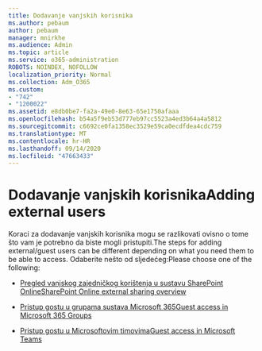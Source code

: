 ```yaml
---
title: Dodavanje vanjskih korisnika
ms.author: pebaum
author: pebaum
manager: mnirkhe
ms.audience: Admin
ms.topic: article
ms.service: o365-administration
ROBOTS: NOINDEX, NOFOLLOW
localization_priority: Normal
ms.collection: Adm_O365
ms.custom:
- "742"
- "1200022"
ms.assetid: e8db0be7-fa2a-49e0-8e63-65e1750afaaa
ms.openlocfilehash: b54a5f9eb53d777eb97cc5523a4ed3b64a4a5812
ms.sourcegitcommit: c6692ce0fa1358ec3529e59ca0ecdfdea4cdc759
ms.translationtype: MT
ms.contentlocale: hr-HR
ms.lasthandoff: 09/14/2020
ms.locfileid: "47663433"
---
```

# <a name="adding-external-users"></a><span data-ttu-id="81176-102">Dodavanje vanjskih korisnika</span><span class="sxs-lookup"><span data-stu-id="81176-102">Adding external users</span></span>

<span data-ttu-id="81176-103">Koraci za dodavanje vanjskih korisnika mogu se razlikovati ovisno o tome što vam je potrebno da biste mogli pristupiti.</span><span class="sxs-lookup"><span data-stu-id="81176-103">The steps for adding external/guest users can be different depending on what you need them to be able to access.</span></span> <span data-ttu-id="81176-104">Odaberite nešto od sljedećeg:</span><span class="sxs-lookup"><span data-stu-id="81176-104">Please choose one of the following:</span></span>
  
- [<span data-ttu-id="81176-105">Pregled vanjskog zajedničkog korištenja u sustavu SharePoint Online</span><span class="sxs-lookup"><span data-stu-id="81176-105">SharePoint Online external sharing overview</span></span>](https://docs.microsoft.com/sharepoint/external-sharing-overview)

- [<span data-ttu-id="81176-106">Pristup gostu u grupama sustava Microsoft 365</span><span class="sxs-lookup"><span data-stu-id="81176-106">Guest access in Microsoft 365 Groups</span></span>](https://support.office.com/article/guest-access-in-office-365-groups-bfc7a840-868f-4fd6-a390-f347bf51aff6)

- [<span data-ttu-id="81176-107">Pristup gostu u Microsoftovim timovima</span><span class="sxs-lookup"><span data-stu-id="81176-107">Guest access in Microsoft Teams</span></span>](https://docs.microsoft.com/microsoftteams/guest-access-checklist)
